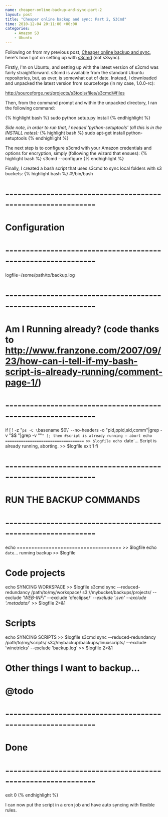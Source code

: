 ```yaml
--- 
name: cheaper-online-backup-and-sync-part-2
layout: post
title: "Cheaper online backup and sync: Part 2, S3Cmd"
time: 2010-12-04 20:11:00 +00:00
categories:
    - Amazon S3
    - Ubuntu
---
```

Following on from my previous post, <a href="/2010/11/cheaper-online-backup-and-sync.html">Cheaper online backup and sync</a>, here's how I got on setting up with <a href="http://s3tools.org/s3cmd">s3cmd</a> (not s3sync).<!--more-->

Firstly, I'm on Ubuntu, and setting up with the latest version of s3cmd was fairly straightforward. s3cmd is available from the standard Ubuntu repositories, but, as ever, is somewhat out of date. Instead, I downloaded and unpacked the latest version from sourceforge (in my case, 1.0.0-rc):

<a href="http://sourceforge.net/projects/s3tools/files/s3cmd/#files">http://sourceforge.net/projects/s3tools/files/s3cmd/#files</a>

Then, from the command prompt and within the unpacked directory, I ran the following command:

{% highlight bash %}
sudo python setup.py install
{% endhighlight %}

*Side note, in order to run that, I needed 'python-setuptools' (all this is in the INSTALL notes):*
{% highlight bash %}
sudo apt-get install python-setuptools
{% endhighlight %}

The next step is to configure s3cmd with your Amazon credentials and options for encryption, simply (following the wizard that ensues):
{% highlight bash %}
s3cmd --configure
{% endhighlight %}

Finally, I created a bash script that uses s3cmd to sync local folders with s3 buckets:
{% highlight bash %}
#!/bin/bash

# ------------------------------------------------------------
# Configuration
# ------------------------------------------------------------
logfile=/some/path/to/backup.log

# ------------------------------------------------------------
# Am I Running already? (code thanks to http://www.franzone.com/2007/09/23/how-can-i-tell-if-my-bash-script-is-already-running/comment-page-1/)
# ------------------------------------------------------------
if [ ! -z "`ps -C \`basename $0\` --no-headers -o "pid,ppid,sid,comm"|grep -v "$$ "|grep -v "<defunct>"`" ]; then
 #script is already running – abort
 echo =================================== >> $logfile
 echo `date`... Script is already running, aborting. >> $logfile
 exit 1
fi

# ------------------------------------------------------------
# RUN THE BACKUP COMMANDS
# ------------------------------------------------------------

echo ==================================== >> $logfile
echo `date`... running backup >> $logfile

# Code projects
echo SYNCING WORKSPACE >> $logfile
s3cmd sync --reduced-redundancy /path/to/my/workspace/ s3://mybucket/backups/projects/ --exclude '*WEB-INF/*' --exclude 'cfeclipse/*' --exclude '.svn' --exclude '.metadata/*' >> $logfile 2>&1

# Scripts
echo SYNCING SCRIPTS >> $logfile
s3cmd sync --reduced-redundancy /path/to/my/scripts/ s3://mybackup/backups/linuxscripts/ --exclude 'winetricks' --exclude 'backup.log' >> $logfile 2>&1

# Other things I want to backup...
# @todo

# ------------------------------------------------------------
# Done
# ------------------------------------------------------------
exit 0
{% endhighlight %}

I can now put the script in a cron job and have auto syncing with flexible rules.
